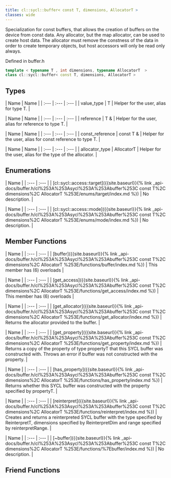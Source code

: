 ```yaml
---
title: cl::sycl::buffer< const T, dimensions, AllocatorT >
classes: wide
---
```



Specialization for const buffers, that allows the creation of buffers on the device from const data. Any allocator, but the map allocator, can be used to create host data. The allocator must remove the constness of the data in order to create temporary objects, but host accessors will only be read only always. 

Defined in buffer.h

```cpp
template < typename T , int dimensions, typename AllocatorT  >
class cl::sycl::buffer< const T, dimensions, AllocatorT >
```

## Types

  | Name | Name |
| :--- | :--- | :--- |
| value_type | T | Helper for the user, alias for type T.  |

  | Name | Name |
| :--- | :--- | :--- |
| reference | T & | Helper for the user, alias for reference to type T.  |

  | Name | Name |
| :--- | :--- | :--- |
| const_reference | const T & | Helper for the user, alias for const reference to type T.  |

  | Name | Name |
| :--- | :--- | :--- |
| allocator_type | AllocatorT | Helper for the user, alias for the type of the allocator.  |

## Enumerations

  | Name |
| :--- | :--- |
| [cl::sycl::access::target]({{site.baseurl}}{% link _api-docs/buffer.h/cl%253A%253Asycl%253A%253Abuffer%253C const T%2C dimensions%2C AllocatorT %253E/enums/target/index.md %}) | No description. |

  | Name |
| :--- | :--- |
| [cl::sycl::access::mode]({{site.baseurl}}{% link _api-docs/buffer.h/cl%253A%253Asycl%253A%253Abuffer%253C const T%2C dimensions%2C AllocatorT %253E/enums/mode/index.md %}) | No description. |

## Member Functions

  | Name |
| :--- | :--- |
| [buffer]({{site.baseurl}}{% link _api-docs/buffer.h/cl%253A%253Asycl%253A%253Abuffer%253C const T%2C dimensions%2C AllocatorT %253E/functions/buffer/index.md %}) | This member has (6) overloads |

  | Name |
| :--- | :--- |
| [get\_access]({{site.baseurl}}{% link _api-docs/buffer.h/cl%253A%253Asycl%253A%253Abuffer%253C const T%2C dimensions%2C AllocatorT %253E/functions/get_access/index.md %}) | This member has (6) overloads |

  | Name |
| :--- | :--- |
| [get\_allocator]({{site.baseurl}}{% link _api-docs/buffer.h/cl%253A%253Asycl%253A%253Abuffer%253C const T%2C dimensions%2C AllocatorT %253E/functions/get_allocator/index.md %}) | Returns the allocator provided to the buffer.  |

  | Name |
| :--- | :--- |
| [get\_property]({{site.baseurl}}{% link _api-docs/buffer.h/cl%253A%253Asycl%253A%253Abuffer%253C const T%2C dimensions%2C AllocatorT %253E/functions/get_property/index.md %}) | Returns a copy of the property of type propertyT that this SYCL buffer was constructed with. Throws an error if buffer was not constructed with the property.  |

  | Name |
| :--- | :--- |
| [has\_property]({{site.baseurl}}{% link _api-docs/buffer.h/cl%253A%253Asycl%253A%253Abuffer%253C const T%2C dimensions%2C AllocatorT %253E/functions/has_property/index.md %}) | Returns whether this SYCL buffer was constructed with the property specified by propertyT.  |

  | Name |
| :--- | :--- |
| [reinterpret]({{site.baseurl}}{% link _api-docs/buffer.h/cl%253A%253Asycl%253A%253Abuffer%253C const T%2C dimensions%2C AllocatorT %253E/functions/reinterpret/index.md %}) | Creates and returns a reinterpreted SYCL buffer with the type specified by ReinterpretT, dimensions specified by ReinterpretDim and range specified by reinterpretRange.  |

  | Name |
| :--- | :--- |
| [~buffer]({{site.baseurl}}{% link _api-docs/buffer.h/cl%253A%253Asycl%253A%253Abuffer%253C const T%2C dimensions%2C AllocatorT %253E/functions/%7Ebuffer/index.md %}) | No description. |


## Friend Functions

